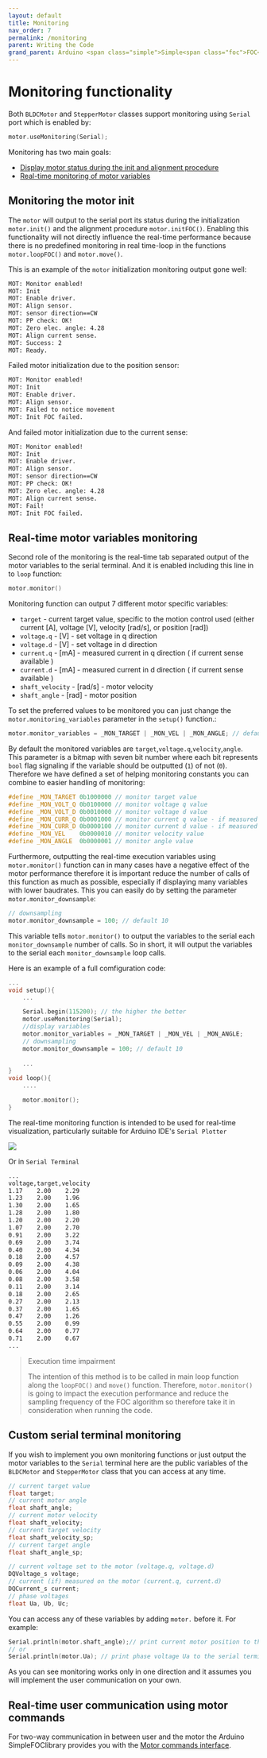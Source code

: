```yaml
---
layout: default
title: Monitoring
nav_order: 7
permalink: /monitoring
parent: Writing the Code
grand_parent: Arduino <span class="simple">Simple<span class="foc">FOC</span>library</span> 
---
```



# Monitoring functionality

Both `BLDCMotor` and `StepperMotor` classes support monitoring using `Serial` port which is enabled by:
```cpp
motor.useMonitoring(Serial);
```

Monitoring has two main goals:
- [Display motor status during the init and alignment procedure](#monitoring-the-motor-init) 
- [Real-time monitoring of motor variables](#real-time-motor-variables-monitoring)

## Monitoring the motor init
The `motor` will output to the serial port its status during the initialization `motor.init()` and the alignment procedure `motor.initFOC()`. Enabling this functionality will not directly influence the real-time performance because there is no predefined monitoring in real time-loop in the functions `motor.loopFOC()` and `motor.move()`.

This is an example of the `motor` initialization monitoring output gone well:
```sh
MOT: Monitor enabled!
MOT: Init
MOT: Enable driver.
MOT: Align sensor.
MOT: sensor direction==CW
MOT: PP check: OK!
MOT: Zero elec. angle: 4.28
MOT: Align current sense.
MOT: Success: 2
MOT: Ready.
```

Failed motor initialization due to the position sensor:
```sh
MOT: Monitor enabled!
MOT: Init
MOT: Enable driver.
MOT: Align sensor.
MOT: Failed to notice movement
MOT: Init FOC failed.
```

And failed motor initialization due to the current sense:
```sh
MOT: Monitor enabled!
MOT: Init
MOT: Enable driver.
MOT: Align sensor.
MOT: sensor direction==CW
MOT: PP check: OK!
MOT: Zero elec. angle: 4.28
MOT: Align current sense.
MOT: Fail!
MOT: Init FOC failed.
```

## Real-time motor variables monitoring

Second role of the monitoring is the real-time tab separated output of the motor variables to the serial terminal. And it is enabled including this line in to `loop` function:
```cpp
motor.monitor()
```

Monitoring function can output 7 different motor specific variables:
- `target` - current target value, specific to the motion control used (either current [A], voltage [V], velocity [rad/s], or position [rad])
- `voltage.q` - [V] - set voltage in q direction
- `voltage.d` - [V] - set voltage in d direction
- `current.q` - [mA] - measured current in q direction ( if current sense available )
- `current.d` - [mA] - measured current in d direction ( if current sense available )
- `shaft_velocity` - [rad/s] - motor velocity
- `shaft_angle` - [rad] - motor position

To set the preferred values to be monitored you can just change the `motor.monitoring_variables` parameter in the `setup()` function.:
```cpp
motor.monitor_variables = _MON_TARGET | _MON_VEL | _MON_ANGLE; // default _MON_TARGET | _MON_VOLT_Q | _MON_VEL | _MON_ANGLE
```
By default the monitored variables are `target`,`voltage.q`,`velocity`,`angle`.  This parameter is a bitmap with seven bit number where each bit represents `bool` flag signaling if the variable should be outputted (`1`) of not (`0`). Therefore we have defined a set of helping monitoring constants you can combine to easier handling of monitoring:
```cpp
#define _MON_TARGET 0b1000000 // monitor target value
#define _MON_VOLT_Q 0b0100000 // monitor voltage q value
#define _MON_VOLT_D 0b0010000 // monitor voltage d value
#define _MON_CURR_Q 0b0001000 // monitor current q value - if measured
#define _MON_CURR_D 0b0000100 // monitor current d value - if measured
#define _MON_VEL    0b0000010 // monitor velocity value
#define _MON_ANGLE  0b0000001 // monitor angle value
```

Furthermore, outputting the real-time execution variables using `motor.monitor()` function can in many cases have a negative effect of the motor performance  therefore it is important reduce the number of calls of this function as much as possible, especially if displaying many variables with lower baudrates. This you can easily do by setting the parameter `motor.monitor_downsample`:
```cpp
// downsampling
motor.monitor_downsample = 100; // default 10
```
This variable tells `motor.monitor()` to output the variables to the serial each `monitor_downsample` number of calls. So in short, it will output the variables to the serial each `monitor_downsample` loop calls.

Here is an example of a full comfiguration code:
```cpp
...
void setup(){
    ...

    Serial.begin(115200); // the higher the better
    motor.useMonitoring(Serial);
    //display variables
    motor.monitor_variables = _MON_TARGET | _MON_VEL | _MON_ANGLE; 
    // downsampling
    motor.monitor_downsample = 100; // default 10
    
    ...
}
void loop(){
    ....

    motor.monitor();
}

```



The real-time monitoring function is intended to be used for real-time visualization, particularly suitable for Arduino IDE's `Serial Plotter`

<img class="width60" src="extras/Images/plotter.jpg">

Or in `Serial Terminal`
```sh
...
voltage,target,velocity
1.17	2.00	2.29
1.23	2.00	1.96
1.30	2.00	1.65
1.28	2.00	1.80
1.20	2.00	2.20
1.07	2.00	2.70
0.91	2.00	3.22
0.69	2.00	3.74
0.40	2.00	4.34
0.18	2.00	4.57
0.09	2.00	4.38
0.06	2.00	4.04
0.08	2.00	3.58
0.11	2.00	3.14
0.18	2.00	2.65
0.27	2.00	2.13
0.37	2.00	1.65
0.47	2.00	1.26
0.55	2.00	0.99
0.64	2.00	0.77
0.71	2.00	0.67
...
```

<blockquote class="warning"><p class="heading"> Execution time impairment</p>
The intention of this method is to be called in main loop function along the <code class="highlighter-rouge">loopFOC()</code> and <code class="highlighter-rouge">move()</code> function. Therefore, <code class="highlighter-rouge">motor.monitor()</code> is going to impact the execution performance and reduce the sampling frequency of the FOC algorithm so therefore take it in consideration when running the code.  </blockquote>

## Custom serial terminal monitoring

If you wish to implement you own monitoring functions or just output the motor variables to the `Serial` terminal here are the public variables of the `BLDCMotor` and `StepperMotor` class that you can access at any time.
```cpp
// current target value
float target;
// current motor angle
float shaft_angle;
// current motor velocity 
float shaft_velocity;
// current target velocity
float shaft_velocity_sp;
// current target angle
float shaft_angle_sp;

// current voltage set to the motor (voltage.q, voltage.d)
DQVoltage_s voltage;
// current (if) measured on the motor (current.q, current.d)
DQCurrent_s current;
// phase voltages 
float Ua, Ub, Uc;

```
You can access any of these variables by adding `motor.` before it. For example:
```cpp
Serial.println(motor.shaft_angle);// print current motor position to the serial terminal
// or
Serial.println(motor.Ua); // print phase voltage Ua to the serial terminal
```

As you can see monitoring works only in one direction and it assumes you will implement the user communication on your own.

## Real-time user communication using motor commands
  
For two-way communication in between user and the motor the Arduino <span class="simple">Simple<span class="foc">FOC</span>library</span>  provides you with the [Motor commands interface](communication).